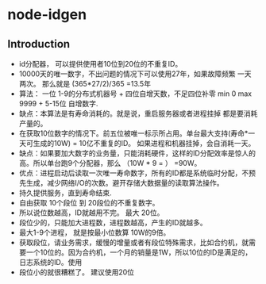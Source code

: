 # node-idgen 
## Introduction
* id分配器， 可以提供使用者10位到20位的不重复ID。
* 10000天的唯一数字，不出问题的情况下可以使用27年，如果故障频繁 一天两次。 那么就是 (365*27/2)/365 =13.5年
* 算法： 一位 1-9的分布式机器号  + 四位自增天数，不足四位补零 min 0 max 9999 + 5-15位 自增数字.
* 缺点：本算法是有寿命消耗的。就是说，重启服务器或者进程挂掉 都是要消耗产量的。 
* 在获取10位数字的情况下。前五位被唯一标示所占用。单台最大支持(寿命*一天可生成的10W) = 10亿不重复的ID。 如果进程和机器挂掉，会自消耗一天。
* 缺点：如果要加大数字的业务量，只能消耗硬件，这样的ID分配效率是惊人的高。所以单台跑9个分配器，那么 （10W * 9 = ） =90W。
* 优点：进程启动后读取一次唯一寿命数字，所有的ID都是系统临时分配，不预先生成，减少网络I/O的次数。避开存储大数据量的读取算法操作。
* 持久提供服务，直到寿命结束.
* 自由获取 10个段位 到 20段位的不重复数字。
* 所以说位数越高，ID就越用不完。 最大 20位。 
* 段位少的，只能加大进程数，进程数越高，产生的ID就越多。
* 最大1-9个进程， 就是按最小位数算 10W的9倍。
* 获取段位，请业务需求，缓慢的增量或者有段位特殊需求，比如合约机，就需要一个10位的。因为合约机，一个月的销量是1W，所以10位的ID是满足的，日志系统的ID。使用
* 段位小的就很糟糕了。 建议使用20位
